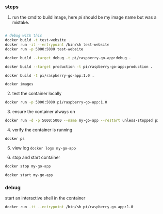 
### steps

1. run the cmd to build image, here *pi* should be my image name but was a mistake.

```bash

# debug with this 
docker build -t test-website .
docker run -it --entrypoint /bin/sh test-website
docker run -p 5000:5000 test-website

docker build --target debug -t pi/raspberry-go-app:debug .

docker build --target production -t pi/raspberry-go-app:production .

docker build -t pi/raspberry-go-app:1.0 .

docker images
```
2. test the container locally
```bash
docker run -p 5000:5000 pi/raspberry-go-app:1.0
```
3. ensure the container always on 
```bash
docker run -d -p 5000:5000 --name my-go-app --restart unless-stopped pi/raspberry-go-app:1.0
```
4. verify the container is running 
```bash
docker ps
```
5. view log
`docker logs my-go-app`

6. stop and start container
```bash
docker stop my-go-app

docker start my-go-app
```
### debug

start an interactive shell in the container

```bash
docker run -it --entrypoint /bin/sh pi/raspberry-go-app:1.0
```